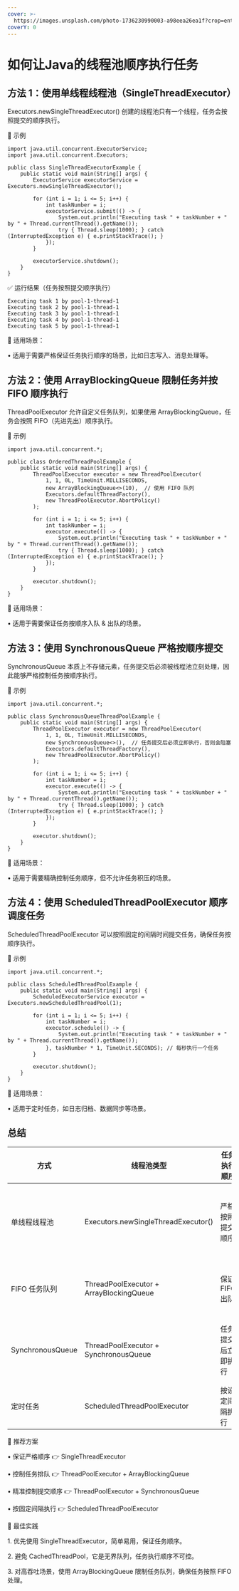 ```yaml
---
cover: >-
  https://images.unsplash.com/photo-1736230990003-a98eea26ea1f?crop=entropy&cs=srgb&fm=jpg&ixid=M3wxOTcwMjR8MHwxfHJhbmRvbXx8fHx8fHx8fDE3Mzk3OTcxNzZ8&ixlib=rb-4.0.3&q=85
coverY: 0
---
```


# 如何让Java的线程池顺序执行任务

## 方法 1：使用单线程线程池（SingleThreadExecutor）

Executors.newSingleThreadExecutor() 创建的线程池只有一个线程，任务会按照提交的顺序执行。

🌟 示例

```
import java.util.concurrent.ExecutorService;
import java.util.concurrent.Executors;

public class SingleThreadExecutorExample {
    public static void main(String[] args) {
        ExecutorService executorService = Executors.newSingleThreadExecutor();

        for (int i = 1; i <= 5; i++) {
            int taskNumber = i;
            executorService.submit(() -> {
                System.out.println("Executing task " + taskNumber + " by " + Thread.currentThread().getName());
                try { Thread.sleep(1000); } catch (InterruptedException e) { e.printStackTrace(); }
            });
        }

        executorService.shutdown();
    }
}
```

✅ 运行结果（任务按照提交顺序执行）

```
Executing task 1 by pool-1-thread-1
Executing task 2 by pool-1-thread-1
Executing task 3 by pool-1-thread-1
Executing task 4 by pool-1-thread-1
Executing task 5 by pool-1-thread-1
```

📌 适用场景：

• 适用于需要严格保证任务执行顺序的场景，比如日志写入、消息处理等。

## 方法 2：使用 ArrayBlockingQueue 限制任务并按 FIFO 顺序执行

ThreadPoolExecutor 允许自定义任务队列，如果使用 ArrayBlockingQueue，任务会按照 FIFO（先进先出）顺序执行。

🌟 示例

```
import java.util.concurrent.*;

public class OrderedThreadPoolExample {
    public static void main(String[] args) {
        ThreadPoolExecutor executor = new ThreadPoolExecutor(
            1, 1, 0L, TimeUnit.MILLISECONDS,
            new ArrayBlockingQueue<>(10),  // 使用 FIFO 队列
            Executors.defaultThreadFactory(),
            new ThreadPoolExecutor.AbortPolicy()
        );

        for (int i = 1; i <= 5; i++) {
            int taskNumber = i;
            executor.execute(() -> {
                System.out.println("Executing task " + taskNumber + " by " + Thread.currentThread().getName());
                try { Thread.sleep(1000); } catch (InterruptedException e) { e.printStackTrace(); }
            });
        }

        executor.shutdown();
    }
}
```

📌 适用场景：

• 适用于需要保证任务按顺序入队 & 出队的场景。

## 方法 3：使用 SynchronousQueue 严格按顺序提交

SynchronousQueue 本质上不存储元素，任务提交后必须被线程池立刻处理，因此能够严格控制任务按顺序执行。

🌟 示例

```
import java.util.concurrent.*;

public class SynchronousQueueThreadPoolExample {
    public static void main(String[] args) {
        ThreadPoolExecutor executor = new ThreadPoolExecutor(
            1, 1, 0L, TimeUnit.MILLISECONDS,
            new SynchronousQueue<>(),  // 任务提交后必须立即执行，否则会阻塞
            Executors.defaultThreadFactory(),
            new ThreadPoolExecutor.AbortPolicy()
        );

        for (int i = 1; i <= 5; i++) {
            int taskNumber = i;
            executor.execute(() -> {
                System.out.println("Executing task " + taskNumber + " by " + Thread.currentThread().getName());
                try { Thread.sleep(1000); } catch (InterruptedException e) { e.printStackTrace(); }
            });
        }

        executor.shutdown();
    }
}
```

📌 适用场景：

• 适用于需要精确控制任务顺序，但不允许任务积压的场景。

## 方法 4：使用 ScheduledThreadPoolExecutor 顺序调度任务

ScheduledThreadPoolExecutor 可以按照固定的间隔时间提交任务，确保任务按顺序执行。

🌟 示例

```
import java.util.concurrent.*;

public class ScheduledThreadPoolExample {
    public static void main(String[] args) {
        ScheduledExecutorService executor = Executors.newScheduledThreadPool(1);

        for (int i = 1; i <= 5; i++) {
            int taskNumber = i;
            executor.schedule(() -> {
                System.out.println("Executing task " + taskNumber + " by " + Thread.currentThread().getName());
            }, taskNumber * 1, TimeUnit.SECONDS); // 每秒执行一个任务
        }

        executor.shutdown();
    }
}
```

📌 适用场景：

• 适用于定时任务，如日志归档、数据同步等场景。

## 总结

| 方式               | 线程池类型                                   | 任务执行顺序     | 适用场景          |
| ---------------- | --------------------------------------- | ---------- | ------------- |
| 单线程线程池           | Executors.newSingleThreadExecutor()     | 严格按照提交顺序   | 适用于日志、消息处理等任务 |
| FIFO 任务队列        | ThreadPoolExecutor + ArrayBlockingQueue | 保证 FIFO 出队 | 适用于有序数据处理     |
| SynchronousQueue | ThreadPoolExecutor + SynchronousQueue   | 任务提交后立即执行  | 适用于严格顺序执行任务   |
| 定时任务             | ScheduledThreadPoolExecutor             | 按设定间隔执行    | 适用于定时任务       |

🔹 推荐方案

• 保证严格顺序 👉 SingleThreadExecutor

• 控制任务排队 👉 ThreadPoolExecutor + ArrayBlockingQueue

• 精准控制提交顺序 👉 ThreadPoolExecutor + SynchronousQueue

• 按固定间隔执行 👉 ScheduledThreadPoolExecutor

🚀 最佳实践

1\. 优先使用 SingleThreadExecutor，简单易用，保证任务顺序。

2\. 避免 CachedThreadPool，它是无界队列，任务执行顺序不可控。

3\. 对高吞吐场景，使用 ArrayBlockingQueue 限制任务队列，确保任务按照 FIFO 处理。
